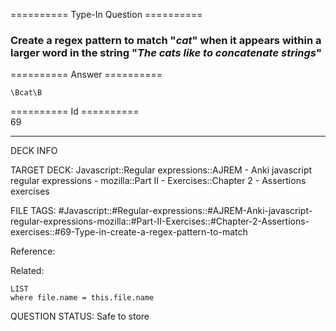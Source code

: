 ========== Type-In Question ==========

###  Create a regex pattern to match "_cat_" when it appears within a larger word in the string "_The cats like to concatenate strings_"  

========== Answer ==========  

`\Bcat\B`

========== Id ==========  
69

---

DECK INFO

TARGET DECK: Javascript::Regular expressions::AJREM - Anki javascript regular expressions - mozilla::Part II - Exercises::Chapter 2 - Assertions exercises

FILE TAGS: #Javascript::#Regular-expressions::#AJREM-Anki-javascript-regular-expressions-mozilla::#Part-II-Exercises::#Chapter-2-Assertions-exercises::#69-Type-in-create-a-regex-pattern-to-match

Reference:

Related:

```dataview
LIST
where file.name = this.file.name
```


QUESTION STATUS: Safe to store

